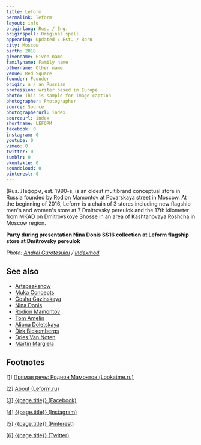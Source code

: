 ```yaml
---
title: Leform
permalink: leform
layout: info
originlang: Rus. / Eng.
originspell: Original spell
appearing: Updated / Est. / Born
city: Moscow
birth: 2018
givenname: Given name
familyname: Family name
othername: Other name
venue: Red Square
founder: Founder
origin: a / an Russian
profession: writer based in Europe
photo: This is sample for image caption
photographer: Photographer
source: Source
photographerurl: index
sourceurl: index
shortname: LEFORM
facebook: 0
instagram: 0
youtube: 0
vimeo: 0
twitter: 0
tumblr: 0
vkontakte: 0
soundcloud: 0
pinterest: 0
---
```


(Rus. Леформ, est. 1990-s, is an oldest multibrand conceptual store in Russia founded by Rodion Mamontov at Povarskaya street in Moscow. At the beginning of 2016, Leform is a chain of 3 stores including new flagship men's and women's store at 7 Dmitrovsky pereulok and the 17th kilometer from MKAD on Dmitrovskoye Shosse in an area of Kashtanovaya Roshcha in Moscow region.

**Party during presentation Nina Donis SS16 collection at Leform flagship store at Dmitrovsky pereulok**

*Photo: [Andrei Gurotesuku](index) / [Indexmod](index)*

## See also

+ [Artspeaksnow](artspeaksnow)
+ [Muka Concepts](muka-concepts)
+ [Gosha Gazinskaya](gosha-gazinskaya)
+ [Nina Donis](nina-donis)
+ [Rodion Mamontov](mamontov-rodion)
+ [Tom Amelin](amelin-tom)
+ [Aliona Doletskaya](doletskaya-aliona)
+ [Dirk Bickembergs](bickembergs-dirk)
+ [Dries Van Noten](noten-dries-van)
+ [Martin Margiela](margiela-martin)

## Footnotes

[[1]](#a1) <span id="f1"></span> [Прямая речь: Родион Мамонтов (Lookatme.ru)](http://www.lookatme.ru/flow/posts/fashion-radar/98283-intervyu-s-rodionom-mamontovym-2010-06-29)

[[2]](#a2) <span id="f2"></span> [About (Leform.ru)](https://leform.ru/about/)

[[3]](#a3) <span id="f3"></span> [{{page.title}} (Facebook)](https://www.facebook.com/LEFORM.store/)

[[4]](#a4) <span id="f4"></span> [{{page.title}} (Instagram)](https://www.instagram.com/leformstore/)

[[5]](#a5) <span id="f5"></span> [{{page.title}} (Pinterest)](https://ru.pinterest.com/kmamontova/leformstore/)

[[6]](#a6) <span id="f6"></span> [{{page.title}} (Twitter)](https://twitter.com/leformstore)
